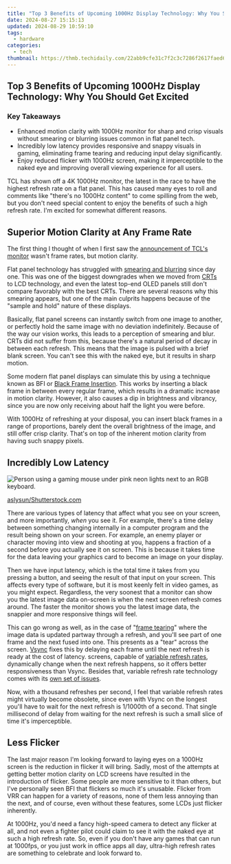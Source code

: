 ```yaml
---
title: "Top 3 Benefits of Upcoming 1000Hz Display Technology: Why You Should Get Excited"
date: 2024-08-27 15:15:13
updated: 2024-08-29 10:59:10
tags:
  - hardware
categories:
  - tech
thumbnail: https://thmb.techidaily.com/22abb9cfe31c7f2c3c7286f2617faed6b91923b5cceec713f8e751d61a458df6.jpg
---
```


## Top 3 Benefits of Upcoming 1000Hz Display Technology: Why You Should Get Excited

### Key Takeaways

* Enhanced motion clarity with 1000Hz monitor for sharp and crisp visuals without smearing or blurring issues common in flat panel tech.
* Incredibly low latency provides responsive and snappy visuals in gaming, eliminating frame tearing and reducing input delay significantly.
* Enjoy reduced flicker with 1000Hz screen, making it imperceptible to the naked eye and improving overall viewing experience for all users.

 TCL has shown off a 4K 1000Hz monitor, the latest in the race to have the highest refresh rate on a flat panel. This has caused many eyes to roll and comments like "there's no 1000Hz content" to come spilling from the web, but you don't need special content to enjoy the benefits of such a high refresh rate. I'm excited for somewhat different reasons.

##  Superior Motion Clarity at Any Frame Rate

 The first thing I thought of when I first saw the [announcement of TCL's monitor](https://x.com/BlurBusters/status/1790773962563273119) wasn't frame rates, but motion clarity.

 Flat panel technology has struggled with [smearing and blurring](https://digital-screen-recording.techidaily.com/new-in-2024-the-finest-lineup-top-7-aim-focused-titles/) since day one. This was one of the biggest downgrades when we moved from [CRTs](https://screen-sharing-recording.techidaily.com/updated-2024-approved-mastering-video-recording-and-editing-with-adobe-connect/) to LCD technology, and even the latest top-end OLED panels still don't compare favorably with the best CRTs. There are several reasons why this smearing appears, but one of the main culprits happens because of the "sample and hold" nature of these displays.

 Basically, flat panel screens can instantly switch from one image to another, or perfectly hold the same image with no deviation indefinitely. Because of the way our vision works, this leads to a perception of smearing and blur. CRTs did not suffer from this, because there's a natural period of decay in between each refresh. This means that the image is pulsed with a brief blank screen. You can't see this with the naked eye, but it results in sharp motion.

 Some modern flat panel displays can simulate this by using a technique known as BFI or [Black Frame Insertion](https://some-approaches.techidaily.com/the-full-breakdown-mastering-facetune-for-photo-enhancement-for-2024/). This works by inserting a black frame in between every regular frame, which results in a dramatic increase in motion clarity. However, it also causes a dip in brightness and vibrancy, since you are now only receiving about half the light you were before.

 With 1000Hz of refreshing at your disposal, you can insert black frames in a range of proportions, barely dent the overall brightness of the image, and still offer crisp clarity. That's on top of the inherent motion clarity from having such snappy pixels.

##  Incredibly Low Latency

![Person using a gaming mouse under pink neon lights next to an RGB keyboard.](https://static1.howtogeekimages.com/wordpress/wp-content/uploads/2023/11/person-using-a-gaming-mouse-under-pink-neon-lights-next-to-an-rgb-keyboard.jpg) 

[aslysun/Shutterstock.com](https://www.shutterstock.com/image-photo/close-pro-cyber-sport-gamer-play-1799229778)

 There are various types of latency that affect what you see on your screen, and more importantly, _when_ you see it. For example, there's a time delay between something changing internally in a computer program and the result being shown on your screen. For example, an enemy player or character moving into view and shooting at you, happens a fraction of a second before you actually see it on screen. This is because it takes time for the data leaving your graphics card to become an image on your display.

 Then we have input latency, which is the total time it takes from you pressing a button, and seeing the result of that input on your screen. This affects every type of software, but it is most keenly felt in video games, as you might expect. Regardless, the very soonest that a monitor can show you the latest image data on-screen is when the next screen refresh comes around. The faster the monitor shows you the latest image data, the snappier and more responsive things will feel.

 This can go wrong as well, as in the case of "[frame tearing](https://tech-haven.techidaily.com/unpacking-the-preloaded-features-of-chatgpt-functions-and-implementation-tips/)" where the image data is updated partway through a refresh, and you'll see part of one frame and the next fused into one. This presents as a "tear" across the screen. [Vsync](https://facebook-video-content.techidaily.com/how-to-enhance-facebook-stream-volume-completely-for-2024/) fixes this by delaying each frame until the next refresh is ready at the cost of latency. screens, capable of [variable refresh rates](https://iphone-location.techidaily.com/how-to-change-your-location-on-apple-iphone-13-pro-drfone-by-drfone-virtual-ios/), dynamically change when the next refresh happens, so it offers better responsiveness than Vsync. Besides that, variable refresh rate technology comes with its [own set of issues](https://remote-screen-capture.techidaily.com/new-streamlining-remote-recordings-a-producers-guide-for-2024/).

 Now, with a thousand refreshes per second, I feel that variable refresh rates might virtually become obsolete, since even with Vsync on the longest you'll have to wait for the next refresh is 1/1000th of a second. That single millisecond of delay from waiting for the next refresh is such a small slice of time it's imperceptible.

##  Less Flicker

 The last major reason I'm looking forward to laying eyes on a 1000Hz screen is the reduction in flicker it will bring. Sadly, most of the attempts at getting better motion clarity on LCD screens have resulted in the introduction of flicker. Some people are more sensitive to it than others, but I've personally seen BFI that flickers so much it's unusable. Flicker from VRR can happen for a variety of reasons, none of them less annoying than the next, and of course, even without these features, some LCDs just flicker inherently.

 At 1000Hz, you'd need a fancy high-speed camera to detect any flicker at all, and not even a fighter pilot could claim to see it with the naked eye at such a high refresh rate. So, even if you don't have any games that can run at 1000fps, or you just work in office apps all day, ultra-high refresh rates are something to celebrate and look forward to.

<ins class="adsbygoogle"
     style="display:block"
     data-ad-format="autorelaxed"
     data-ad-client="ca-pub-7571918770474297"
     data-ad-slot="1223367746"></ins>



<ins class="adsbygoogle"
     style="display:block"
     data-ad-client="ca-pub-7571918770474297"
     data-ad-slot="8358498916"
     data-ad-format="auto"
     data-full-width-responsive="true"></ins>
